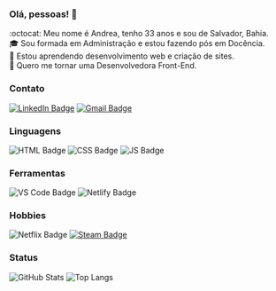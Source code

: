 <!-- **andreadcsousa/andreadcsousa** is a ✨ _special_ ✨ repository because its `README.md` (this file) appears on your GitHub profile. -->
### Olá, pessoas! 👋

:octocat: Meu nome é Andrea, tenho 33 anos e sou de Salvador, Bahia.  
:mortar_board: Sou formada em Administração e estou fazendo pós em Docência.  
:seedling: Estou aprendendo desenvolvimento web e criação de sites.  
:purple_heart: Quero me tornar uma Desenvolvedora Front-End.  

### Contato

[![LinkedIn Badge](https://img.shields.io/badge/LinkedIn-0077B5?style=for-the-badge&logo=linkedin&logoColor=white)](https://www.linkedin.com/in/andrea-dcsousa/)
[![Gmail Badge](https://img.shields.io/badge/Gmail-D14836?style=for-the-badge&logo=gmail&logoColor=white)](mailto:andrea.dcsousa@gmail.com)

### Linguagens

![HTML Badge](https://img.shields.io/badge/HTML5-E34F26?style=for-the-badge&logo=html5&logoColor=white)
![CSS Badge](https://img.shields.io/badge/CSS3-1572B6?style=for-the-badge&logo=css3&logoColor=white)
![JS Badge](https://img.shields.io/badge/JavaScript-F7DF1E?style=for-the-badge&logo=javascript&logoColor=black)

### Ferramentas

![VS Code Badge](https://img.shields.io/badge/Visual_Studio_Code-0078D4?style=for-the-badge&logo=visual%20studio%20code&logoColor=white)
![Netlify Badge](https://img.shields.io/badge/Netlify-00C7B7?style=for-the-badge&logo=netlify&logoColor=white)

### Hobbies

![Netflix Badge](https://img.shields.io/badge/Netflix-E50914?style=for-the-badge&logo=netflix&logoColor=white)
[![Steam Badge](https://img.shields.io/badge/Steam-000000?style=for-the-badge&logo=steam&logoColor=white)](https://steamcommunity.com/id/deeppink)

### Status
 
![GitHub Stats](https://github-readme-stats.vercel.app/api?username=andreadcsousa&show_icons=true&hide_title=true&theme=radical&card_height=175)
![Top Langs](https://github-readme-stats.vercel.app/api/top-langs/?username=andreadcsousa&layout=default&card_width=494&hide_title=true&theme=radical)
